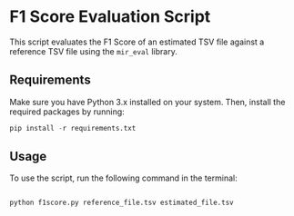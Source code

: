 # F1 Score Evaluation Script

This script evaluates the F1 Score of an estimated TSV file against a reference TSV file using the `mir_eval` library.

## Requirements

Make sure you have Python 3.x installed on your system. Then, install the required packages by running:

```python
pip install -r requirements.txt
```

## Usage

To use the script, run the following command in the terminal:
```python

python f1score.py reference_file.tsv estimated_file.tsv

```
